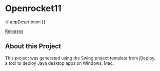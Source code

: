 # Openrocket11

{{ appDescription }}

[Releases](https://github.com/sovanmohan/openrocket11/releases)

## About this Project

This project was generated using the Swing project template from [jDeploy](https://www.jdeploy.com), a tool to deploy Java desktop apps on Windows, Mac.